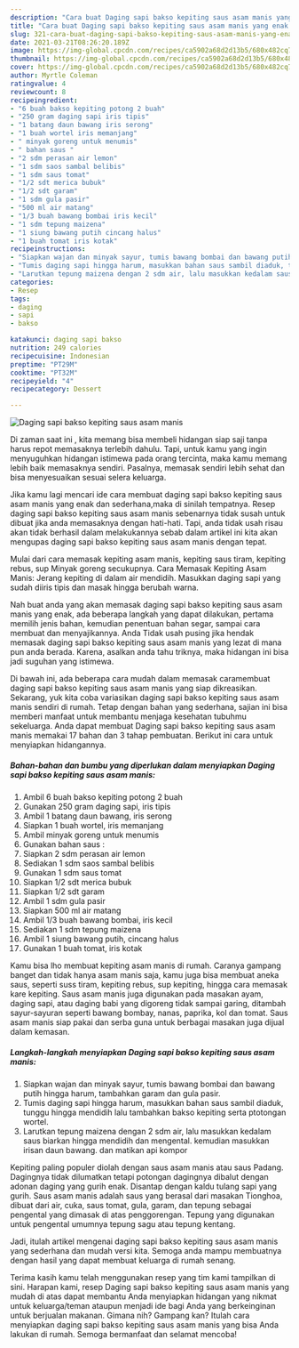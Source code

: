 ```yaml
---
description: "Cara buat Daging sapi bakso kepiting saus asam manis yang enak Untuk Jualan"
title: "Cara buat Daging sapi bakso kepiting saus asam manis yang enak Untuk Jualan"
slug: 321-cara-buat-daging-sapi-bakso-kepiting-saus-asam-manis-yang-enak-untuk-jualan
date: 2021-03-21T08:26:20.189Z
image: https://img-global.cpcdn.com/recipes/ca5902a68d2d13b5/680x482cq70/daging-sapi-bakso-kepiting-saus-asam-manis-foto-resep-utama.jpg
thumbnail: https://img-global.cpcdn.com/recipes/ca5902a68d2d13b5/680x482cq70/daging-sapi-bakso-kepiting-saus-asam-manis-foto-resep-utama.jpg
cover: https://img-global.cpcdn.com/recipes/ca5902a68d2d13b5/680x482cq70/daging-sapi-bakso-kepiting-saus-asam-manis-foto-resep-utama.jpg
author: Myrtle Coleman
ratingvalue: 4
reviewcount: 8
recipeingredient:
- "6 buah bakso kepiting potong 2 buah"
- "250 gram daging sapi iris tipis"
- "1 batang daun bawang iris serong"
- "1 buah wortel iris memanjang"
- " minyak goreng untuk menumis"
- " bahan saus "
- "2 sdm perasan air lemon"
- "1 sdm saos sambal belibis"
- "1 sdm saus tomat"
- "1/2 sdt merica bubuk"
- "1/2 sdt garam"
- "1 sdm gula pasir"
- "500 ml air matang"
- "1/3 buah bawang bombai iris kecil"
- "1 sdm tepung maizena"
- "1 siung bawang putih cincang halus"
- "1 buah tomat iris kotak"
recipeinstructions:
- "Siapkan wajan dan minyak sayur, tumis bawang bombai dan bawang putih hingga harum, tambahkan garam dan gula pasir."
- "Tumis daging sapi hingga harum, masukkan bahan saus sambil diaduk, tunggu hingga mendidih lalu tambahkan bakso kepiting serta ptotongan wortel."
- "Larutkan tepung maizena dengan 2 sdm air, lalu masukkan kedalam saus biarkan hingga mendidih dan mengental. kemudian masukkan irisan daun bawang. dan matikan api kompor"
categories:
- Resep
tags:
- daging
- sapi
- bakso

katakunci: daging sapi bakso 
nutrition: 249 calories
recipecuisine: Indonesian
preptime: "PT29M"
cooktime: "PT32M"
recipeyield: "4"
recipecategory: Dessert

---
```



![Daging sapi bakso kepiting saus asam manis](https://img-global.cpcdn.com/recipes/ca5902a68d2d13b5/680x482cq70/daging-sapi-bakso-kepiting-saus-asam-manis-foto-resep-utama.jpg)

Di zaman  saat ini , kita memang bisa membeli hidangan siap saji tanpa harus repot memasaknya terlebih dahulu. Tapi, untuk kamu yang ingin menyuguhkan hidangan istimewa pada orang tercinta, maka kamu memang lebih baik memasaknya sendiri. Pasalnya, memasak sendiri lebih sehat dan bisa menyesuaikan sesuai selera keluarga.

Jika kamu lagi mencari ide cara membuat daging sapi bakso kepiting saus asam manis yang enak dan sederhana,maka di sinilah tempatnya. Resep daging sapi bakso kepiting saus asam manis  sebenarnya tidak susah untuk dibuat jika anda memasaknya dengan hati-hati. Tapi, anda tidak usah risau akan tidak berhasil dalam melakukannya 
sebab dalam artikel ini kita akan mengupas daging sapi bakso kepiting saus asam manis dengan tepat.  

Mulai dari cara memasak kepiting asam manis, kepiting saus tiram, kepiting rebus, sup Minyak goreng secukupnya. Cara Memasak Kepiting Asam Manis: Jerang kepiting di dalam air mendidih. Masukkan daging sapi yang sudah diiris tipis dan masak hingga berubah warna.

Nah buat anda yang akan memasak daging sapi bakso kepiting saus asam manis yang enak, ada beberapa langkah yang dapat dilakukan, pertama memilih jenis bahan, kemudian penentuan bahan segar, sampai cara membuat dan menyajikannya. Anda Tidak usah pusing jika hendak memasak daging sapi bakso kepiting saus asam manis yang lezat di mana pun anda berada. Karena, asalkan anda  tahu triknya, maka hidangan ini bisa jadi suguhan yang istimewa.

Di bawah ini, ada beberapa cara mudah dalam memasak caramembuat daging sapi bakso kepiting saus asam manis yang siap dikreasikan. Sekarang, yuk kita coba variasikan daging sapi bakso kepiting saus asam manis sendiri di rumah. Tetap dengan bahan yang sederhana, sajian ini bisa memberi manfaat untuk membantu menjaga kesehatan tubuhmu sekeluarga. Anda dapat membuat Daging sapi bakso kepiting saus asam manis memakai 17 bahan dan 3 tahap pembuatan. Berikut ini cara untuk menyiapkan hidangannya.

<!--inarticleads1-->

##### Bahan-bahan dan bumbu yang diperlukan dalam menyiapkan Daging sapi bakso kepiting saus asam manis:

1. Ambil 6 buah bakso kepiting potong 2 buah
1. Gunakan 250 gram daging sapi, iris tipis
1. Ambil 1 batang daun bawang, iris serong
1. Siapkan 1 buah wortel, iris memanjang
1. Ambil  minyak goreng untuk menumis
1. Gunakan  bahan saus :
1. Siapkan 2 sdm perasan air lemon
1. Sediakan 1 sdm saos sambal belibis
1. Gunakan 1 sdm saus tomat
1. Siapkan 1/2 sdt merica bubuk
1. Siapkan 1/2 sdt garam
1. Ambil 1 sdm gula pasir
1. Siapkan 500 ml air matang
1. Ambil 1/3 buah bawang bombai, iris kecil
1. Sediakan 1 sdm tepung maizena
1. Ambil 1 siung bawang putih, cincang halus
1. Gunakan 1 buah tomat, iris kotak


Kamu bisa lho membuat kepiting asam manis di rumah. Caranya gampang banget dan tidak hanya asam manis saja, kamu juga bisa membuat aneka saus, seperti suss tiram, kepiting rebus, sup kepiting, hingga cara memasak kare kepiting. Saus asam manis juga digunakan pada masakan ayam, daging sapi, atau daging babi yang digoreng tidak sampai garing, ditambah sayur-sayuran seperti bawang bombay, nanas, paprika, kol dan tomat. Saus asam manis siap pakai dan serba guna untuk berbagai masakan juga dijual dalam kemasan. 

<!--inarticleads2-->

##### Langkah-langkah menyiapkan Daging sapi bakso kepiting saus asam manis:

1. Siapkan wajan dan minyak sayur, tumis bawang bombai dan bawang putih hingga harum, tambahkan garam dan gula pasir.
1. Tumis daging sapi hingga harum, masukkan bahan saus sambil diaduk, tunggu hingga mendidih lalu tambahkan bakso kepiting serta ptotongan wortel.
1. Larutkan tepung maizena dengan 2 sdm air, lalu masukkan kedalam saus biarkan hingga mendidih dan mengental. kemudian masukkan irisan daun bawang. dan matikan api kompor


Kepiting paling populer diolah dengan saus asam manis atau saus Padang. Dagingnya tidak dilumatkan tetapi potongan dagingnya dibalut dengan adonan daging yang gurih enak. Disantap dengan kaldu tulang sapi yang gurih. Saus asam manis adalah saus yang berasal dari masakan Tionghoa, dibuat dari air, cuka, saus tomat, gula, garam, dan tepung sebagai pengental yang dimasak di atas penggorengan. Tepung yang digunakan untuk pengental umumnya tepung sagu atau tepung kentang. 

Jadi, itulah artikel mengenai  daging sapi bakso kepiting saus asam manis  yang sederhana dan mudah versi kita. Semoga anda mampu membuatnya dengan hasil yang dapat membuat keluarga di rumah senang. 

Terima kasih kamu telah menggunakan resep yang tim kami tampilkan di sini. Harapan kami, resep  Daging sapi bakso kepiting saus asam manis yang mudah di atas dapat membantu Anda menyiapkan hidangan yang nikmat untuk keluarga/teman ataupun menjadi ide bagi Anda yang berkeinginan untuk berjualan makanan. Gimana nih? Gampang kan? Itulah cara menyiapkan daging sapi bakso kepiting saus asam manis yang bisa Anda lakukan di rumah. Semoga bermanfaat dan selamat mencoba!

